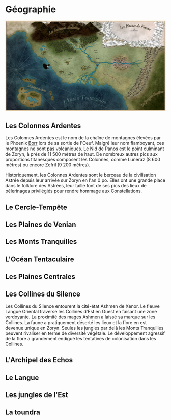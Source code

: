 # Géographie

![Carte de Zoryn en l'an 1000 po.](Histoire/Zoryn1000.png)

## Les Colonnes Ardentes

Les Colonnes Ardentes est le nom de la chaîne de montagnes élevées par le Phoenix [Borr](../../Pantheon/Phoenix.md#borr-phoenix-du-feu) lors de sa sortie de l'Oeuf. Malgré leur nom flamboyant, ces montagnes ne sont pas volcaniques. Le Nid de Panos est le point culminant de Zoryn, à près de 11 500 mètres de haut. De nombreux autres pics aux proportions titanesques composent les Colonnes, comme Luneraz (8 600 mètres) ou encore Zefril (9 200 mètres). 

Historiquement, les Colonnes Ardentes sont le berceau de la civilisation Astrée depuis leur arrivée sur Zoryn en l'an 0 po. Elles ont une grande place dans le folklore des Astrées, leur taille font de ses pics des lieux de pélerinages privilégiés pour rendre hommage aux Constellations.

## Le Cercle-Tempête

## Les Plaines de Venian

## Les Monts Tranquilles

## L'Océan Tentaculaire

## Les Plaines Centrales

## Les Collines du Silence

Les Collines du Silence entourent la cité-état Ashmen de Xenor. Le fleuve Langue Oriental traverse les Collines d'Est en Ouest en faisant une zone verdoyante. La proximité des mages Ashmen a laissé sa marque sur les Collines. La faune a pratiquement déserté les lieux et la flore en est devenue unique en Zoryn. Seules les jungles par delà les Monts Tranquilles peuvent rivaliser en terme de diversité végétale. Le développement agressif de la flore a grandement endigué les tentatives de colonisation dans les Collines.

## L'Archipel des Echos

## Le Langue

## Les jungles de l'Est

## La toundra
